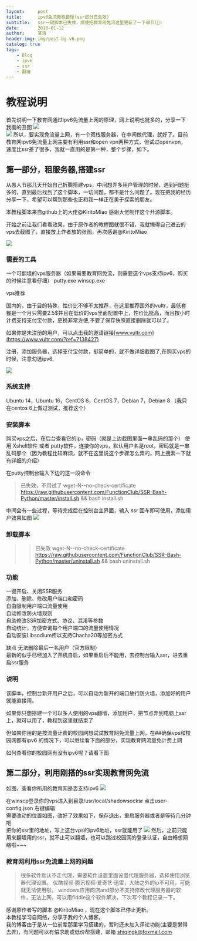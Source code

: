 ```yaml
---
layout:     post
title:      ipv6免流教程整理(ssr部分已失效)
subtitle:   ssr一键脚本已失效，顺便把教育网免流这里更新了一下细节(🙊)
date:       2018-01-12
author:     某清
header-img: img/post-bg-v6.png
catalog: true
tags:
    - Blog
    - ipv6
    - ssr
    - 翻墙
---
```


# 教程说明
首先说明一下教育网通过ipv6免流量上网的原理，网上说明也挺多的，分享一下我画的丑图
[![](https://github.com/shiqingk/shiqingk.github.io/blob/master/img/blog-tw-v6-06.png?raw=true)](http://shiqingk.github.io/)  
[![](https://github.com/shiqingk/shiqingk.github.io/blob/master/img/blog-tw-v6-07.png?raw=true)](http://shiqingk.github.io/)
所以，要实现免流量上网，有一个双栈服务器，在中间做代理，就好了。目前教育网ipv6免流量上网主要有利用ssr和open vpn两种方式，但试过openvpn，速度比ssr差了很多，我就一直用的是第一种，整个步骤，如下。

## 第一部分，租服务器,搭建ssr
从愚人节那几天开始自己折腾搭建vps，中间想弄多用户管理的时候，遇到问题挺多的，直到最后找到了这个脚本，一切问题，都不是什么问题了。现在把我的经历分享一下，希望可以帮到那些也正和我一样正在勇于探索的朋友。

本教程脚本来自github上的大佬@KiritoMiao 感谢大佬制作这个开源脚本。

开始之前让我们看看效果，由于原作者的教程图就很不错，我就懒得自己进去的vps去截图了，直接放上作者放的张图，再次感谢@KiritoMiao

[![](https://github.com/shiqingk/shiqingk.github.io/blob/master/img/blog-tw-v6-01.png?raw=true)](http://shiqingk.github.io/)


### 需要的工具
一个可翻墙的vps服务器（如果需要教育网免流，则需要这个vps支持ipv6，购买的时候注意看仔细）
putty.exe
winscp.exe

vps推荐

国内的，由于目的特殊，性价比不够不太推荐，在这里推荐国外的vultr，最低套餐是一个月只需要2.5$并且在低价的vps里面配置中上，性价比挺高，而且按小时计费支持支付宝付款，更换非常方便,不要了保存快照直接删除就可以了。

如果你是未注册的用户，可以点击我的邀请链接[www.vultr.com](https://www.vultr.com/?ref=7138427)

注册，添加服务器，选择支付宝付款，挺简单的，就不做详细截图了,在购买vps的时候，注意勾选ipv6.

[![](https://github.com/shiqingk/shiqingk.github.io/blob/master/img/blog-tw-v6-05.png?raw=true)](http://shiqingk.github.io/)


### 系统支持

Ubuntu 14，Ubuntu 16，CentOS 6，CentOS 7，Debian 7，Debian 8
（我只在centos 6上做过测试，推荐这个）

### 安装脚本

购买vps之后，在后台查看它的ip，密码（就是上边截图里面一串乱码的那个）
使用 Xshell软件 或者 putty软件，连接你的vps，默认用户名是root，密码就是一串乱码那个（因为教程比较麻烦，就不在这里说这个步骤怎么弄的，网上搜索一下就有详细的介绍）

在putty控制台输入下边的这一段命令

>已失效，不用试了
>wget-N--no-check-certificate https://raw.githubusercontent.com/FunctionClub/SSR-Bash-Python/master/install.sh && bash install.sh

中间会有一些过程，等待完成后在控制台主界面，输入 ssr 回车即可使用，添加用户效果如图
[![](https://github.com/shiqingk/shiqingk.github.io/blob/master/img/blog-tw-v6-02.png?raw=true)](http://shiqingk.github.io/)


### 卸载脚本
>>已失效
>wget-N--no-check-certificate https://raw.githubusercontent.com/FunctionClub/SSR-Bash-Python/master/uninstall.sh && bash uninstall.sh
### 功能

一键开启、关闭SSR服务  
添加、删除、修改用户端口和密码  
自由限制用户端口流量使用  
自动修改防火墙规则  
自助修改SSR加密方式、协议、混淆等参数  
自动统计，方便查询每个用户端口的流量使用情况  
自动安装Libsodium库以支持Chacha20等加密方式

缺点
无法删除最后一名用户（官方限制）  
最新的似乎已经加入了开机自启，如果重启后不能用，去控制台输入ssr，进去重启ssr服务

### 说明

该脚本，控制台新开用户之后，可以自动为新开的端口放行防火墙，添加好的用户就能直接用。

如果你只想搭建一个可以多人使用的vps翻墙，添加用户，把节点弄到电脑上ssr上，就可以用了，教程到这里就结束了

但如果你用的是按流量计费的校园网想试试教育网免流量上网，在##确保vps和校园网都有ipv6 的情况下，可以继续看下面的部分，实现教育网流量免计费上网

如何查看你的校园网有没有ipv6呢？请看下图

## 第二部分，利用刚搭的ssr实现教育网免流
如图，查看你所用的教育网是否支持ipv6
[![](https://github.com/shiqingk/shiqingk.github.io/blob/master/img/blog-tw-v6-03.png?raw=true)](http://shiqingk.github.io/)

在winscp登录你的vps进入到目录/usr/local/shadowsocksr 点击user-config.json 右键编辑  
需要改动的位置如图，改好了效果如下，保存退出，重启服务器或者是等待几分钟吧  
把你的ssr里的地址，写上这台vps的ipv6地址，ssr就能用了
[![](https://github.com/shiqingk/shiqingk.github.io/blob/master/img/blog-tw-v6-04.png?raw=true)](http://shiqingk.github.io/)
然后，之前只能用来翻墙用的ssr，就不止可以翻墙，也可以跳过校园网的登录认证，自由畅想网络啦~~~

### 教育网利用ssr免流量上网的问题

>很多软件默认不走代理，需要软件设置里面设置代理服务器，选择使用浏览器代理设置。
>优酷视频·腾讯视频·爱奇艺·迅雷，大陆之外的ip不可用，可能就无法使用啦。
>windows应用商店and部分不支持修改代理服务器的软件，无法上网，可以用fiddle这个软件解决，下次写个教程记录一下。

感谢原作者写的脚本 @KiritoMiao ，现在这个脚本已停止更新。  
本教程学习自网络，分享于我的个人博客。  
我的博客由于是从一位前辈那里学习搭建的，暂时还未加入评论功能(主要是懒得去弄)，有问题可以有偿求助或低价帮搭建，邮箱 shiqingk@foxmail.com
